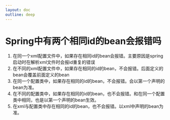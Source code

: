 ```yaml
---
layout: doc
outline: deep
---
```


# Spring中有两个相同id的bean会报错吗

1. 在同一个xml配置文件中，如果存在相同id的bean会报错。主要原因是spring启动时在解析xml文件时会报id重复的错误
2. 在不同的xml配置文件中，如果存在相同的id的bean，不会报错。后面定义的bean会覆盖前面定义的bean
3. 在同一个配置类中，如果存在相同的id的bean，不会报错。会以第一个声明的bean为准。
4. 在不同的配置类中，如果存在相同的id的bean，也不会报错。和在同一个配置类中相同，也是以第一个声明的bean生效。
5. 在xml与配置类中存在相同的id的bean，也不会报错。以xml中声明的bean为准。
